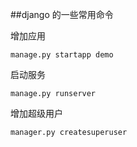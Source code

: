 
##django 的一些常用命令


增加应用
    
    manage.py startapp demo


启动服务
    
    manage.py runserver
    

增加超级用户

    manager.py createsuperuser